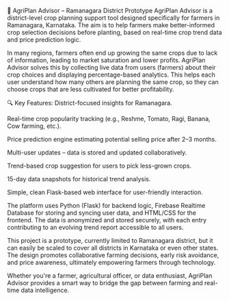  🌾 AgriPlan Advisor – Ramanagara District Prototype
AgriPlan Advisor is a district-level crop planning support tool designed specifically for farmers in Ramanagara, Karnataka. The aim is to help farmers make better-informed crop selection decisions before planting, based on real-time crop trend data and price prediction logic.

In many regions, farmers often end up growing the same crops due to lack of information, leading to market saturation and lower profits. AgriPlan Advisor solves this by collecting live data from users (farmers) about their crop choices and displaying percentage-based analytics. This helps each user understand how many others are planning the same crop, so they can choose crops that are less cultivated for better profitability.

🔍 Key Features:
District-focused insights for Ramanagara.

Real-time crop popularity tracking (e.g., Reshme, Tomato, Ragi, Banana, Cow farming, etc.).

Price prediction engine estimating potential selling price after 2–3 months.

Multi-user updates – data is stored and updated collaboratively.

Trend-based crop suggestion for users to pick less-grown crops.

15-day data snapshots for historical trend analysis.

Simple, clean Flask-based web interface for user-friendly interaction.

The platform uses Python (Flask) for backend logic, Firebase Realtime Database for storing and syncing user data, and HTML/CSS for the frontend. The data is anonymized and stored securely, with each entry contributing to an evolving trend report accessible to all users.

This project is a prototype, currently limited to Ramanagara district, but it can easily be scaled to cover all districts in Karnataka or even other states. The design promotes collaborative farming decisions, early risk avoidance, and price awareness, ultimately empowering farmers through technology.

Whether you're a farmer, agricultural officer, or data enthusiast, AgriPlan Advisor provides a smart way to bridge the gap between farming and real-time data intelligence.

